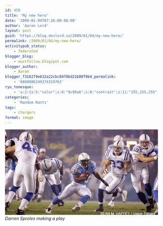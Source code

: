 ```yaml
---
id: 450
title: 'My new hero'
date: '2009-01-04T07:26:00-08:00'
author: 'Aaron Lord'
layout: post
guid: 'https://blog.devlord.io/2009/01/04/my-new-hero/'
permalink: /2009/01/04/my-new-hero/
activitypub_status:
    - federated
blogger_blog:
    - mustfollow.blogspot.com
blogger_author:
    - Aaron
blogger_f316279e632a22cbc8478bd21b80f9b4_permalink:
    - '6860086249374319763'
ryu_tonesque:
    - 'a:2:{s:5:"color";s:6:"9c90a6";s:8:"contrast";s:11:"255,255,255";}'
categories:
    - 'Random Rants'
tags:
    - chargers
format: image
---
```


<a href="/assets/img/2011/10/sproles_teams.jpg"><img src="/assets/img/2011/10/sproles_teams.jpg?w=300" border="0" alt="" /></a>  
*Darren Sproles making a play*